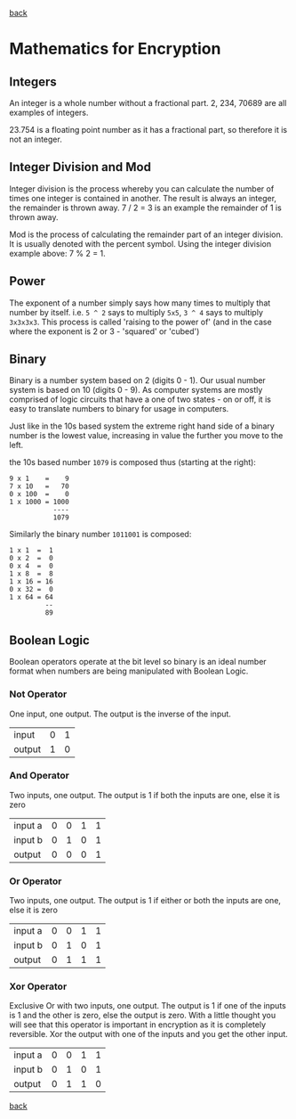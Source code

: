 [back](encryption.md)

# Mathematics for Encryption

## Integers

An integer is a whole number without a fractional part. 2, 234, 70689 are all
examples of integers.

23.754 is a floating point number as it has a fractional part, so therefore it
is not an integer.

## Integer Division and Mod

Integer division is the process whereby you can calculate the number of times
one integer is contained in another.  The result is always an integer, the
remainder is thrown away. 7 / 2 = 3 is an example the remainder of 1 is thrown
away.

Mod is the process of calculating the remainder part of an integer division. It
is usually denoted with the percent symbol.  Using the integer division example
above: 7 % 2 = 1.

## Power

The exponent of a number simply says how many times to multiply that number by
itself.  i.e. `5 ^ 2` says to multiply `5x5`, `3 ^ 4` says to multiply
`3x3x3x3`.  This process is called 'raising to the power of' (and in the case
where the exponent is 2 or 3 - 'squared' or 'cubed')

## Binary

Binary is a number system based on 2 (digits 0 - 1).  Our usual number system is based on 10
(digits 0 - 9).  As computer systems are mostly comprised of logic circuits that
have a one of two states - on or off, it is easy to translate numbers to binary
for usage in computers.

Just like in the 10s based system the extreme right hand side of a binary number
is the lowest value, increasing in value the further you move to the left.

the 10s based number `1079` is composed thus (starting at the right):
```
9 x 1    =    9
7 x 10   =   70
0 x 100  =    0
1 x 1000 = 1000
           ----
           1079
```

Similarly the binary number `1011001` is composed:
```
1 x 1  =  1
0 x 2  =  0
0 x 4  =  0
1 x 8  =  8
1 x 16 = 16
0 x 32 =  0
1 x 64 = 64
         --
         89
```
## Boolean Logic

Boolean operators operate at the bit level so binary is an ideal number format when numbers are being manipulated with Boolean
Logic.

### Not Operator

One input, one output.  The output is the inverse of the input.

|        |   |   |
|--------|--:|--:|
| input  | 0 | 1 |
| output | 1 | 0 |


### And Operator

Two inputs, one output. The output is 1 if both the inputs are one, else it is zero

|         |   |   |   |   |
|---------|--:|--:|---|---|
| input a | 0 | 0 | 1 | 1 |
| input b | 0 | 1 | 0 | 1 |
| output  | 0 | 0 | 0 | 1 |

### Or Operator

Two inputs, one output. The output is 1 if either or both the inputs are one, else it is zero

|         |   |   |   |   |
|---------|--:|--:|---|---|
| input a | 0 | 0 | 1 | 1 |
| input b | 0 | 1 | 0 | 1 |
| output  | 0 | 1 | 1 | 1 |

### Xor Operator

Exclusive Or with two inputs, one output. The output is 1 if one of the inputs is 1 and the other is zero, else the output is
zero. With a little thought you will see that this operator is important in encryption as it is completely reversible. Xor the
output with one of the inputs and you get the other input.

|         |   |   |   |   |
|---------|--:|--:|---|---|
| input a | 0 | 0 | 1 | 1 |
| input b | 0 | 1 | 0 | 1 |
| output  | 0 | 1 | 1 | 0 |


[back](encryption.md)
